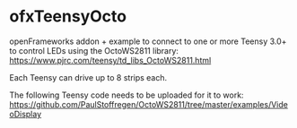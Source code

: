 ofxTeensyOcto
=============

openFrameworks addon + example to connect to one or more Teensy 3.0+ to control LEDs using the OctoWS2811 library:
https://www.pjrc.com/teensy/td_libs_OctoWS2811.html

Each Teensy can drive up to 8 strips each.

The following Teensy code needs to be uploaded for it to work:
https://github.com/PaulStoffregen/OctoWS2811/tree/master/examples/VideoDisplay
